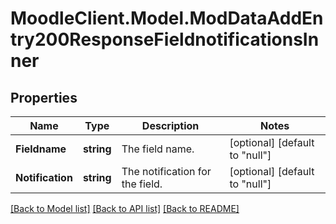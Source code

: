 # MoodleClient.Model.ModDataAddEntry200ResponseFieldnotificationsInner

## Properties

Name | Type | Description | Notes
------------ | ------------- | ------------- | -------------
**Fieldname** | **string** | The field name. | [optional] [default to "null"]
**Notification** | **string** | The notification for the field. | [optional] [default to "null"]

[[Back to Model list]](../README.md#documentation-for-models) [[Back to API list]](../README.md#documentation-for-api-endpoints) [[Back to README]](../README.md)

